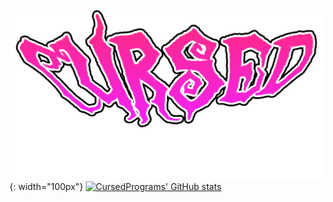 
  [![Logo](https://github.com/CursedPrograms/cursedentertainment/raw/main/images/logos/cursed-logo.png)](https://github.com/CursedPrograms/cursedentertainment/blob/main/images/logos/cursed-logo.png){: width="100px"}
  [![CursedPrograms' GitHub stats](https://github-readme-stats.vercel.app/api?username=CursedPrograms)](https://github.com/cursedprograms/github-readme-stats)
